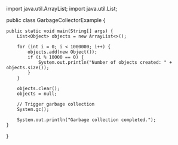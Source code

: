 import java.util.ArrayList;
import java.util.List;

public class GarbageCollectorExample {

    public static void main(String[] args) {
        List<Object> objects = new ArrayList<>();

        for (int i = 0; i < 1000000; i++) {
            objects.add(new Object());
            if (i % 10000 == 0) {
                System.out.println("Number of objects created: " + objects.size());
            }
        }

        objects.clear();
        objects = null;

        // Trigger garbage collection
        System.gc();

        System.out.println("Garbage collection completed.");
    }
}
